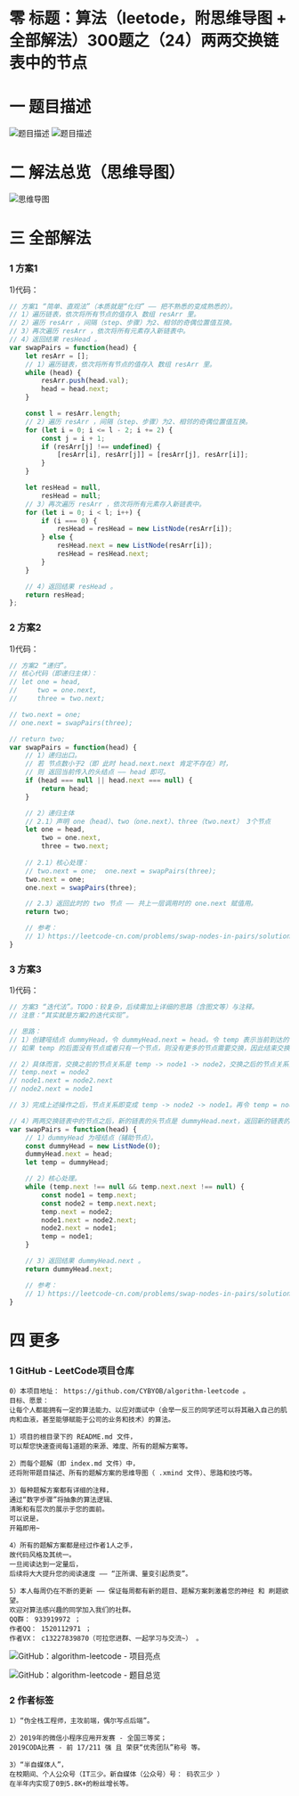 # 零 标题：算法（leetode，附思维导图 + 全部解法）300题之（24）两两交换链表中的节点

# 一 题目描述
![题目描述](https://files.mdnice.com/user/6999/68a6f46a-85e3-4b2a-b5b4-99f879c80352.png)
![题目描述](https://files.mdnice.com/user/6999/45562263-6648-44e7-a27c-1fab96c14709.png)

# 二 解法总览（思维导图）
![思维导图](https://files.mdnice.com/user/6999/120b3385-de6d-4d18-8724-5770eb8af12b.png)

# 三 全部解法
### 1 方案1
1)代码：
```js
// 方案1 “简单、直观法”（本质就是“化归” —— 把不熟悉的变成熟悉的）。
// 1）遍历链表，依次将所有节点的值存入 数组 resArr 里。
// 2）遍历 resArr ，间隔（step、步骤）为2、相邻的奇偶位置值互换。
// 3）再次遍历 resArr ，依次将所有元素存入新链表中。
// 4）返回结果 resHead 。
var swapPairs = function(head) {
    let resArr = [];
    // 1）遍历链表，依次将所有节点的值存入 数组 resArr 里。
    while (head) {
        resArr.push(head.val);
        head = head.next;
    }

    const l = resArr.length;
    // 2）遍历 resArr ，间隔（step、步骤）为2、相邻的奇偶位置值互换。
    for (let i = 0; i <= l - 2; i += 2) {
        const j = i + 1;
        if (resArr[j] !== undefined) {
            [resArr[i], resArr[j]] = [resArr[j], resArr[i]];
        }
    }

    let resHead = null,
        resHead = null;
    // 3）再次遍历 resArr ，依次将所有元素存入新链表中。
    for (let i = 0; i < l; i++) {
        if (i === 0) {
            resHead = resHead = new ListNode(resArr[i]);
        } else {
            resHead.next = new ListNode(resArr[i]);
            resHead = resHead.next;
        }
    }

    // 4）返回结果 resHead 。
    return resHead;
};
```

### 2 方案2
1)代码：
```js
// 方案2 “递归”。
// 核心代码（即递归主体）：
// let one = head,
//     two = one.next,
//     three = two.next;

// two.next = one;
// one.next = swapPairs(three);

// return two;
var swapPairs = function(head) {
    // 1）递归出口。
    // 若 节点数小于2（即 此时 head.next.next 肯定不存在）时，
    // 则 返回当前传入的头结点 —— head 即可。
    if (head === null || head.next === null) {
        return head;
    }

    // 2）递归主体
    // 2.1）声明 one（head）、two（one.next）、three（two.next） 3个节点
    let one = head,
        two = one.next,
        three = two.next;
        
    // 2.1）核心处理：
    // two.next = one;  one.next = swapPairs(three);
    two.next = one;
    one.next = swapPairs(three);

    // 2.3）返回此时的 two 节点 —— 共上一层调用时的 one.next 赋值用。
    return two;

    // 参考：
    // 1）https://leetcode-cn.com/problems/swap-nodes-in-pairs/solution/liang-liang-jiao-huan-lian-biao-zhong-de-jie-di-91/
}
```

### 3 方案3
1)代码：
```js
// 方案3 “迭代法”。TODO：较复杂，后续需加上详细的思路（含图文等）与注释。
// 注意：“其实就是方案2的迭代实现”。

// 思路：
// 1）创建哑结点 dummyHead，令 dummyHead.next = head。令 temp 表示当前到达的节点，初始时 temp = dummyHead。每次需要交换 temp 后面的两个节点。
// 如果 temp 的后面没有节点或者只有一个节点，则没有更多的节点需要交换，因此结束交换。否则，获得 temp 后面的两个节点 node1 和 node2，通过更新节点的指针关系实现两两交换节点。

// 2）具体而言，交换之前的节点关系是 temp -> node1 -> node2，交换之后的节点关系要变成 temp -> node2 -> node1，因此需要进行如下操作：
// temp.next = node2
// node1.next = node2.next
// node2.next = node1

// 3）完成上述操作之后，节点关系即变成 temp -> node2 -> node1。再令 temp = node1，对链表中的其余节点进行两两交换，直到全部节点都被两两交换。

// 4）两两交换链表中的节点之后，新的链表的头节点是 dummyHead.next，返回新的链表的头节点即可。
var swapPairs = function(head) {
    // 1）dummyHead 为哑结点（辅助节点）。
    const dummyHead = new ListNode(0);
    dummyHead.next = head;
    let temp = dummyHead;

    // 2）核心处理。
    while (temp.next !== null && temp.next.next !== null) {
        const node1 = temp.next;
        const node2 = temp.next.next;
        temp.next = node2;
        node1.next = node2.next;
        node2.next = node1;
        temp = node1;
    }

    // 3）返回结果 dummyHead.next 。
    return dummyHead.next;

    // 参考：
    // 1）https://leetcode-cn.com/problems/swap-nodes-in-pairs/solution/liang-liang-jiao-huan-lian-biao-zhong-de-jie-di-91/
}
```

# 四 更多
### 1 GitHub - LeetCode项目仓库
```
0）本项目地址： https://github.com/CYBYOB/algorithm-leetcode 。
目标、愿景：
让每个人都能拥有一定的算法能力、以应对面试中（会举一反三的同学还可以将其融入自己的肌肉和血液，甚至能够赋能于公司的业务和技术）的算法。

1）项目的根目录下的 README.md 文件，
可以帮您快速查阅每1道题的来源、难度、所有的题解方案等。

2）而每个题解（即 index.md 文件）中，
还将附带题目描述、所有的题解方案的思维导图（ .xmind 文件）、思路和技巧等。

3）每种题解方案都有详细的注释，
通过“数字步骤”将抽象的算法逻辑、
清晰和有层次的展示于您的面前。
可以说是，
开箱即用~

4）所有的题解方案都是经过作者1人之手，
故代码风格及其统一。
一旦阅读达到一定量后，
后续将大大提升您的阅读速度 —— “正所谓、量变引起质变”。

5）本人每周仍在不断的更新 —— 保证每周都有新的题目、题解方案刺激着您的神经 和 刷题欲望。
欢迎对算法感兴趣的同学加入我们的社群。
QQ群： 933919972 ；
作者QQ： 1520112971 ；
作者VX： c13227839870（可拉您进群、一起学习与交流~） 。
```

![GitHub：algorithm-leetcode - 项目亮点](https://files.mdnice.com/user/6999/772fafdd-76ab-4e0c-a1f9-34e65ac63fad.png)

![GitHub：algorithm-leetcode - 题目总览](https://files.mdnice.com/user/6999/7b92db4c-d5d3-4558-8003-284d3e24b86b.png)

### 2 作者标签
```
1）“伪全栈工程师，主攻前端，偶尔写点后端”。

2）2019年的微信小程序应用开发赛 - 全国三等奖；
2019CODA比赛 - 前 17/211 强 且 荣获“优秀团队”称号 等。

3）“半自媒体人”，
在校期间、个人公众号（IT三少。新自媒体（公众号）号： 码农三少 ）
在半年内实现了0到5.8K+的粉丝增长等。
```